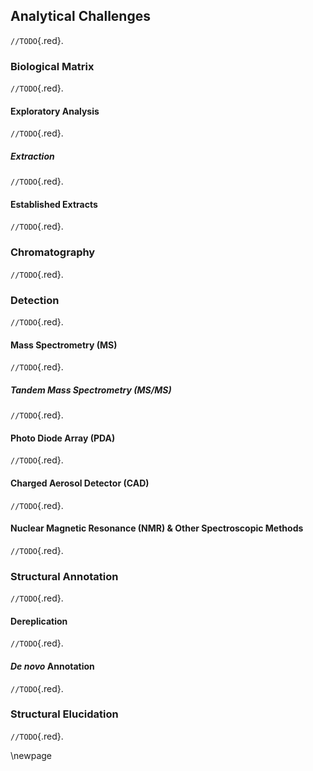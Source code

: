 ## Analytical Challenges

`//TODO`{.red}.

### Biological Matrix

`//TODO`{.red}.

#### Exploratory Analysis

`//TODO`{.red}.

##### Extraction

`//TODO`{.red}.

#### Established Extracts

`//TODO`{.red}.

### Chromatography

`//TODO`{.red}.

### Detection

`//TODO`{.red}.

#### Mass Spectrometry (MS)

`//TODO`{.red}.

##### Tandem Mass Spectrometry (MS/MS)

`//TODO`{.red}.

#### Photo Diode Array (PDA)

`//TODO`{.red}.

#### Charged Aerosol Detector (CAD)

`//TODO`{.red}.

#### Nuclear Magnetic Resonance (NMR) & Other Spectroscopic Methods

`//TODO`{.red}.

### Structural Annotation

`//TODO`{.red}.

#### Dereplication

`//TODO`{.red}.

#### *De novo* Annotation

`//TODO`{.red}.

### Structural Elucidation

`//TODO`{.red}.

\newpage